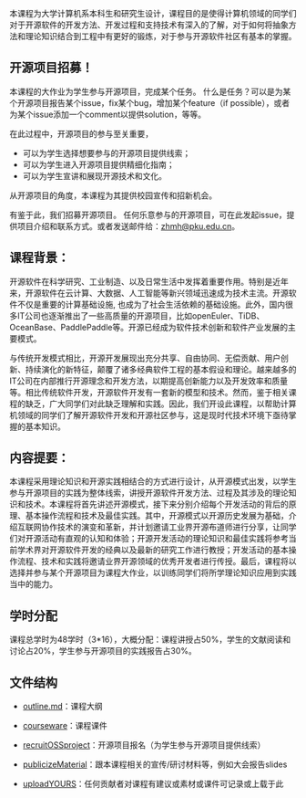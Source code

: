 本课程为大学计算机系本科生和研究生设计，课程目的是使得计算机领域的同学们对于开源软件的开发方法、开发过程和支持技术有深入的了解，对于如何将抽象方法和理论知识结合到工程中有更好的锻炼，对于参与开源软件社区有基本的掌握。

## 开源项目招募！

本课程的大作业为学生参与开源项目，完成某个任务。
什么是任务？可以是为某个开源项目报告某个issue，fix某个bug，增加某个feature（if possible），或者为某个issue添加一个comment以提供solution，等等。

在此过程中，开源项目的参与至关重要，

* 可以为学生选择想要参与的开源项目提供线索；
* 可以为学生进入开源项目提供精细化指南；
* 可以为学生宣讲和展现开源技术和文化。

从开源项目的角度，本课程为其提供校园宣传和招新机会。

有鉴于此，我们招募开源项目。
任何乐意参与的开源项目，可在此发起issue，提供项目介绍和联系方式。或者发送邮件给：zhmh@pku.edu.cn。

## 课程背景：

开源软件在科学研究、工业制造、以及日常生活中发挥着重要作用。特别是近年来，开源软件在云计算、大数据、人工智能等新兴领域迅速成为技术主流。开源软件不仅是重要的计算基础设施, 也成为了社会生活依赖的基础设施。此外，国内很多IT公司也逐渐推出了一些高质量的开源项目，比如openEuler、TiDB、OceanBase、PaddlePaddle等。开源已经成为软件技术创新和软件产业发展的主要模式。

与传统开发模式相比，开源开发展现出充分共享、自由协同、无偿贡献、用户创新、持续演化的新特征，颠覆了诸多经典软件工程的基本假设和理论。越来越多的IT公司在内部推行开源理念和开发方法，以期提高创新能力以及开发效率和质量等。相比传统软件开发，开源软件开发有一套新的模型和技术。然而，鉴于相关课程的缺乏，广大同学们对此缺乏理解和实践。因此，我们开设此课程，以帮助计算机领域的同学们了解开源软件开发和开源社区参与，这是现时代技术环境下亟待掌握的基本知识。

## 内容提要：

   本课程采用理论知识和开源实践相结合的方式进行设计，从开源模式出发，以学生参与开源项目的实践为整体线索，讲授开源软件开发方法、过程及其涉及的理论知识和技术。本课程将首先讲述开源模式，接下来分别介绍每个开发活动的背后的原理、基本操作流程和技术及最佳实践。其中，开源模式以开源历史发展为基础，介绍互联网协作技术的演变和革新，并计划邀请工业界开源布道师进行分享，让同学们对开源活动有直观的认知和体验；开源开发活动的理论知识和最佳实践将参考当前学术界对开源软件开发的经典以及最新的研究工作进行教授；开发活动的基本操作流程、技术和实践将邀请业界开源领域的优秀开发者进行传授。最后，课程将以选择并参与某个开源项目为课程大作业，以训练同学们将所学理论知识应用到实践当中的能力。

## 学时分配
课程总学时为48学时（3*16），大概分配：课程讲授占50%，学生的文献阅读和讨论占20%，学生参与开源项目的实践报告占30%。

## 文件结构
* [outline.md](./outline.md)：课程大纲

* [courseware](./courseware/)：课程课件

* [recruitOSSproject](./recruitOSSproject/)：开源项目报名（为学生参与开源项目提供线索）

* [publicizeMaterial](./publicizeMaterial/)：跟本课程相关的宣传/研讨材料等，例如大会报告slides 

* [uploadYOURS](./uploadYOURS/)：任何贡献者对课程有建议或素材或课件可记录或上载于此
